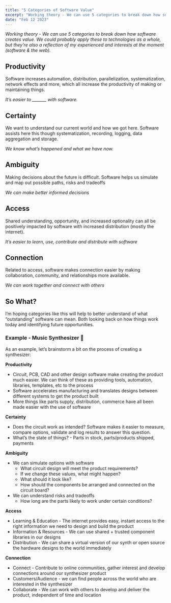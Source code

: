 ```yaml
---
title: "5 Categories of Software Value"
excerpt: "Working theory - We can use 5 categories to break down how software creates value"
date: "Feb 12 2023"
---
```


_Working theory - We can use 5 categories to break down how software creates value. We could probably apply these to technologies as a whole, but they’re also a reflection of my experienced and interests at the moment (software & the web)._

## Productivity

Software increases automation, distribution, parallelization, systematization, network effects and more, which all increase the productivity of making or maintaining things.

_It’s easier to \_\_\_\_\_\_\_ with software._

## Certainty

We want to understand our current world and how we got here. Software assists here this though systematization, recording, logging, data aggregation and storage.

_We know what’s happened and what we have now._

## Ambiguity

Making decisions about the future is difficult. Software helps us simulate and map out possible paths, risks and tradeoffs

_We can make better informed decisions_

## Access

Shared understanding, opportunity, and increased optionality can all be positively impacted by software with increased distribution (mostly the internet).

_It’s easier to learn, use, contribute and distribute with software_

## Connection

Related to access, software makes connection easier by making collaboration, community, and relationships more available.

_We can work together and connect with others_

## So What?

I’m hoping categories like this will help to better understand of what “outstanding” software can mean. Both looking back on how things work today and identifying future opportunities.

### Example - Music Synthesizer 🎹

As an example, let’s brainstorm a bit on the process of creating a synthesizer:

**Productivity**

- Circuit, PCB, CAD and other design software make creating the product much easier. We can think of these as providing tools, automation, libraries, templates, etc to the process
- Software accelerates manufacturing and translates designs between different systems to get the product built
- More things like parts supply, distribution, commerce have all been made easier with the use of software

**Certainty**

- Does the circuit work as intended? Software makes it easier to measure, compare options, validate and log results to answer this question.
- What’s the state of things? - Parts in stock, parts/products shipped, payments

**Ambiguity**

- We can simulate options with software
  - What circuit design will meet the product requirements?
  - If we change these values, what might happen?
  - What should it look like?
  - How should the components be arranged and connected on the circuit board?
- We can understand risks and tradeoffs
  - How long are the parts likely to work under certain conditions?

**Access**

- Learning & Education - The internet provides easy, instant access to the right information we need to design and build the product
- Information & Resources - We can use shared + trusted component libraries in our designs
- Distribution - We can share a virtual version of our synth or open source the hardware designs to the world immediately

**Connection**

- Connect - Contribute to online communities, gather interest and develop connections around our synthesizer product
- Customers/Audience - we can find people across the world who are interested in the synthesizer
- Collaborate - We can work with others to develop and deliver the product, independent of time and location
